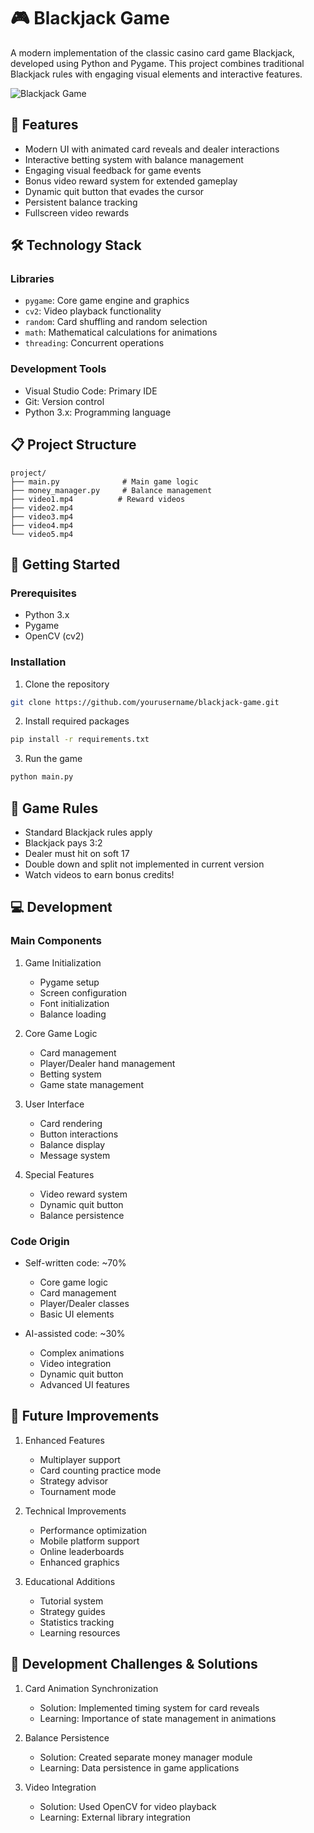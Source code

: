 # 🎮 Blackjack Game

A modern implementation of the classic casino card game Blackjack, developed using Python and Pygame. This project combines traditional Blackjack rules with engaging visual elements and interactive features.

![Blackjack Game](https://via.placeholder.com/800x400?text=Blackjack+Game+Screenshot)

## 🎯 Features

- Modern UI with animated card reveals and dealer interactions
- Interactive betting system with balance management
- Engaging visual feedback for game events
- Bonus video reward system for extended gameplay
- Dynamic quit button that evades the cursor
- Persistent balance tracking
- Fullscreen video rewards

## 🛠️ Technology Stack

### Libraries
- `pygame`: Core game engine and graphics
- `cv2`: Video playback functionality
- `random`: Card shuffling and random selection
- `math`: Mathematical calculations for animations
- `threading`: Concurrent operations

### Development Tools
- Visual Studio Code: Primary IDE
- Git: Version control
- Python 3.x: Programming language

## 📋 Project Structure
```
project/
├── main.py              # Main game logic
├── money_manager.py     # Balance management
├── video1.mp4          # Reward videos
├── video2.mp4
├── video3.mp4
├── video4.mp4
└── video5.mp4
```

## 🚀 Getting Started

### Prerequisites
- Python 3.x
- Pygame
- OpenCV (cv2)

### Installation
1. Clone the repository
```bash
git clone https://github.com/yourusername/blackjack-game.git
```

2. Install required packages
```bash
pip install -r requirements.txt
```

3. Run the game
```bash
python main.py
```

## 🎲 Game Rules

- Standard Blackjack rules apply
- Blackjack pays 3:2
- Dealer must hit on soft 17
- Double down and split not implemented in current version
- Watch videos to earn bonus credits!

## 💻 Development

### Main Components
1. Game Initialization
   - Pygame setup
   - Screen configuration
   - Font initialization
   - Balance loading

2. Core Game Logic
   - Card management
   - Player/Dealer hand management
   - Betting system
   - Game state management

3. User Interface
   - Card rendering
   - Button interactions
   - Balance display
   - Message system

4. Special Features
   - Video reward system
   - Dynamic quit button
   - Balance persistence

### Code Origin
- Self-written code: ~70%
  - Core game logic
  - Card management
  - Player/Dealer classes
  - Basic UI elements

- AI-assisted code: ~30%
  - Complex animations
  - Video integration
  - Dynamic quit button
  - Advanced UI features

## 🔮 Future Improvements

1. Enhanced Features
   - Multiplayer support
   - Card counting practice mode
   - Strategy advisor
   - Tournament mode

2. Technical Improvements
   - Performance optimization
   - Mobile platform support
   - Online leaderboards
   - Enhanced graphics

3. Educational Additions
   - Tutorial system
   - Strategy guides
   - Statistics tracking
   - Learning resources

## 📝 Development Challenges & Solutions

1. Card Animation Synchronization
   - Solution: Implemented timing system for card reveals
   - Learning: Importance of state management in animations

2. Balance Persistence
   - Solution: Created separate money manager module
   - Learning: Data persistence in game applications

3. Video Integration
   - Solution: Used OpenCV for video playback
   - Learning: External library integration 